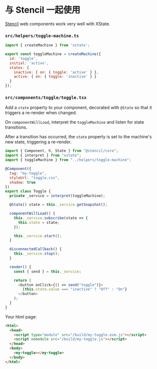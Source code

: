 # 与 Stencil 一起使用

[Stencil](https://stenciljs.com/) web components work very well with XState.

### `src/helpers/toggle-machine.ts`

```js
import { createMachine } from 'xstate';

export const toggleMachine = createMachine({
  id: 'toggle',
  initial: 'active',
  states: {
    inactive: { on: { toggle: 'active' } },
    active: { on: { toggle: 'inactive' } }
  }
});
```

### `src/components/toggle/toggle.tsx`

Add a `state` property to your component, decorated with `@State` so that it triggers a re-render when changed.

On `componentWillLoad`, interpret the `toggleMachine` and listen for state transitions.

After a transition has occurred, the `state` property is set to the machine's new state, triggering a re-render.

```js
import { Component, h, State } from "@stencil/core";
import { interpret } from "xstate";
import { toggleMachine } from "../helpers/toggle-machine";

@Component({
  tag: "my-toggle",
  styleUrl: "toggle.css",
  shadow: true
})
export class Toggle {
  private _service = interpret(toggleMachine);

  @State() state = this._service.getSnapshot();

  componentWillLoad() {
    this._service.subscribe(state => {
      this.state = state;
    });

    this._service.start();
  }

  disconnectedCallback() {
    this._service.stop();
  }

  render() {
    const { send } = this._service;

    return (
      <button onClick={() => send("toggle")}>
        {this.state.value === "inactive" ? "Off" : "On"}
      </button>
    );
  }
}
```

Your html page:

```html
<html>
  <head>
    <script type="module" src="/build/my-toggle.esm.js"></script>
    <script nomodule src="/build/my-toggle.js"></script>
  </head>
  <body>
    <my-toggle></my-toggle>
  </body>
</html>
```
